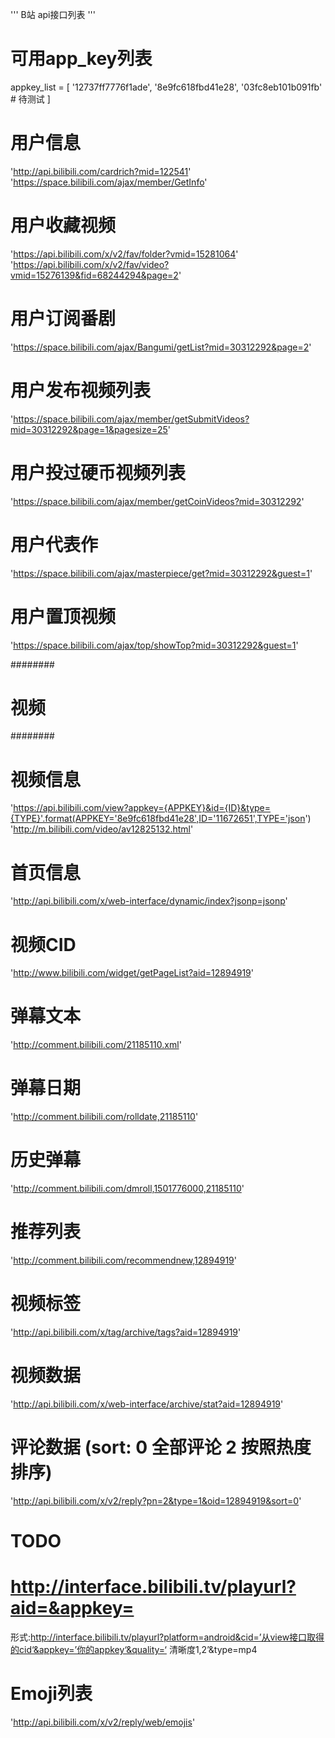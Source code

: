'''
B站 api接口列表
'''

# 可用app_key列表
appkey_list = [
    '12737ff7776f1ade',
    '8e9fc618fbd41e28',
    '03fc8eb101b091fb' # 待测试
]

# 用户信息
'http://api.bilibili.com/cardrich?mid=122541'
'https://space.bilibili.com/ajax/member/GetInfo'

# 用户收藏视频
'https://api.bilibili.com/x/v2/fav/folder?vmid=15281064'
'https://api.bilibili.com/x/v2/fav/video?vmid=15276139&fid=68244294&page=2'

# 用户订阅番剧
'https://space.bilibili.com/ajax/Bangumi/getList?mid=30312292&page=2'

# 用户发布视频列表
'https://space.bilibili.com/ajax/member/getSubmitVideos?mid=30312292&page=1&pagesize=25'

# 用户投过硬币视频列表
'https://space.bilibili.com/ajax/member/getCoinVideos?mid=30312292'

# 用户代表作
'https://space.bilibili.com/ajax/masterpiece/get?mid=30312292&guest=1'

# 用户置顶视频
'https://space.bilibili.com/ajax/top/showTop?mid=30312292&guest=1'


########
# 视频
########

# 视频信息
'https://api.bilibili.com/view?appkey={APPKEY}&id={ID}&type={TYPE}'.format(APPKEY='8e9fc618fbd41e28',ID='11672651',TYPE='json')
'http://m.bilibili.com/video/av12825132.html'

# 首页信息
'http://api.bilibili.com/x/web-interface/dynamic/index?jsonp=jsonp'

# 视频CID
'http://www.bilibili.com/widget/getPageList?aid=12894919'

# 弹幕文本
'http://comment.bilibili.com/21185110.xml'

# 弹幕日期
'http://comment.bilibili.com/rolldate,21185110'

# 历史弹幕
'http://comment.bilibili.com/dmroll,1501776000,21185110'

# 推荐列表
'http://comment.bilibili.com/recommendnew,12894919'

# 视频标签
'http://api.bilibili.com/x/tag/archive/tags?aid=12894919'

# 视频数据
'http://api.bilibili.com/x/web-interface/archive/stat?aid=12894919'

# 评论数据 (sort: 0 全部评论 2 按照热度排序)
'http://api.bilibili.com/x/v2/reply?pn=2&type=1&oid=12894919&sort=0'

# TODO
# http://interface.bilibili.tv/playurl?aid=&appkey=
形式:http://interface.bilibili.tv/playurl?platform=android&cid=’从view接口取得的cid‘&appkey=’你的appkey‘&quality=‘ 清晰度1,2’&type=mp4


# Emoji列表
'http://api.bilibili.com/x/v2/reply/web/emojis'

